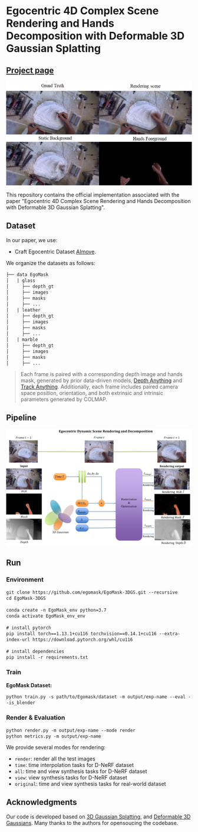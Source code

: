 # Egocentric 4D Complex Scene Rendering and Hands Decomposition with Deformable 3D Gaussian Splatting

## [Project page](https://egomask.github.io/)

![Teaser image](pipline\Output.png)

This repository contains the official implementation associated with the paper "Egocentric 4D Complex Scene Rendering and Hands Decomposition with Deformable 3D Gaussian Splatting".



## Dataset

In our paper, we use:

- Craft Egocentric Dataset [AImove](https://www.kaggle.com/datasets/olivasbre/aimove?select=EgoMask).

We organize the datasets as follows:

```shell
├── data EgoMask
│   | glass 
│     ├── depth_gt
│     ├── images 
│     ├── masks
│     ├── ...
│   | leather
│     ├── depth_gt
│     ├── images 
│     ├── masks
│     ├── ...
│   | marble
│     ├── depth_gt
│     ├── images 
│     ├── masks
│     ├── ...
```

> Each frame is paired with a corresponding depth image and hands mask, generated by prior data-driven models,  [Depth Anything](https://github.com/DepthAnything/Depth-Anything-V2) and [Track Anything](https://github.com/gaomingqi/Track-Anything). Additionally, each frame includes paired camera space position, orientation, and both extrinsic and intrinsic parameters generated by COLMAP.



## Pipeline

![Teaser image](pipline\Egomask.png)



## Run

### Environment

```shell
git clone https://github.com/egomask/EgoMask-3DGS.git --recursive
cd EgoMask-3DGS

conda create -n EgoMask_env python=3.7
conda activate EgoMask_env_env

# install pytorch
pip install torch==1.13.1+cu116 torchvision==0.14.1+cu116 --extra-index-url https://download.pytorch.org/whl/cu116

# install dependencies
pip install -r requirements.txt
```



### Train

**EgoMask Dataset:**

```shell
python train.py -s path/to/Egomask/dataset -m output/exp-name --eval --is_blender
```

### Render & Evaluation

```shell
python render.py -m output/exp-name --mode render
python metrics.py -m output/exp-name
```

We provide several modes for rendering:

- `render`: render all the test images
- `time`: time interpolation tasks for D-NeRF dataset
- `all`: time and view synthesis tasks for D-NeRF dataset
- `view`: view synthesis tasks for D-NeRF dataset
- `original`: time and view synthesis tasks for real-world dataset




## Acknowledgments

Our code is developed based on [3D Gaussian Splatting](https://repo-sam.inria.fr/fungraph/3d-gaussian-splatting/), and [Deformable 3D Gaussians](https://ingra14m.github.io/Deformable-Gaussians/). Many thanks to the authors for opensoucing the codebase.